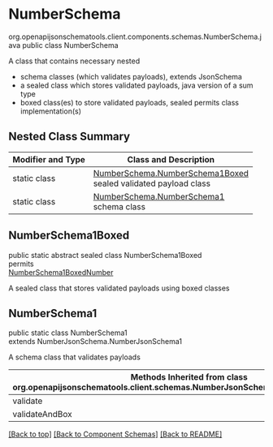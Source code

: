 # NumberSchema
org.openapijsonschematools.client.components.schemas.NumberSchema.java
public class NumberSchema

A class that contains necessary nested
- schema classes (which validates payloads), extends JsonSchema
- a sealed class which stores validated payloads, java version of a sum type
- boxed class(es) to store validated payloads, sealed permits class implementation(s)

## Nested Class Summary
| Modifier and Type | Class and Description |
| ----------------- | ---------------------- |
| static class | [NumberSchema.NumberSchema1Boxed](#numberschema1boxed)<br> sealed validated payload class |
| static class | [NumberSchema.NumberSchema1](#numberschema1)<br> schema class |

## NumberSchema1Boxed
public static abstract sealed class NumberSchema1Boxed<br>
permits<br>
[NumberSchema1BoxedNumber](#numberschema1boxednumber)

A sealed class that stores validated payloads using boxed classes

## NumberSchema1
public static class NumberSchema1<br>
extends NumberJsonSchema.NumberJsonSchema1

A schema class that validates payloads

| Methods Inherited from class org.openapijsonschematools.client.schemas.NumberJsonSchema.NumberJsonSchema1 |
| ------------------------------------------------------------------ |
| validate                                                           |
| validateAndBox                                                     |

[[Back to top]](#top) [[Back to Component Schemas]](../../../README.md#Component-Schemas) [[Back to README]](../../../README.md)
